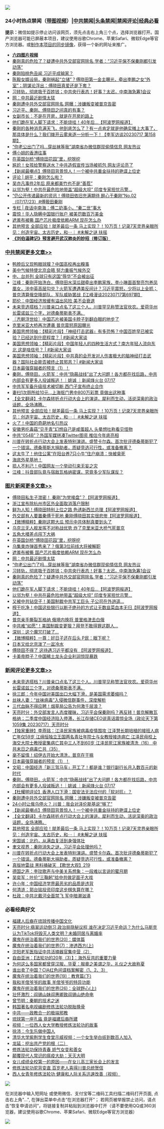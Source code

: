 ![](https://raw.githubusercontent.com/jsvpn/jsproxy/dev/64photo/fqnews-qr.jpg)

<div id="tt">
<h3>24小时热点禁闻（<a href="https://aaa.v2dns.tk/?QAjUl=BgRp5UNKRn&T5Vk=fPVH&Q59Ab=WxGE" target="_blank">带图视频</a>）|<a href="#%E4%B8%AD%E5%85%B1%E7%A6%81%E9%97%BB%E6%9B%B4%E5%A4%9A%E6%96%87%E7%AB%A0">中共禁闻</a>|<a href="#%E5%9B%BE%E7%89%87%E6%96%B0%E9%97%BB%E6%9B%B4%E5%A4%9A%E6%96%87%E7%AB%A0">头条禁闻</a>|<a href="#%E6%96%B0%E9%97%BB%E8%AF%84%E8%AE%BA%E6%9B%B4%E5%A4%9A%E6%96%87%E7%AB%A0">禁闻评论|<a href="#%E5%BF%85%E7%9C%8B%E7%BB%8F%E5%85%B8%E5%A5%BD%E6%96%87">经典必看</a></h3>
<div><b>提示：</b>微信如提示停止访问该网页，须先点击右上角三个点，选择浏览器打开。国产浏览器可能已屏蔽本项目，建议使用谷歌Chrome、苹果Safari、微软Edge等官方浏览器。或<a href="%E5%88%B6%E4%BD%9Cgit%E7%A6%81%E9%97%BB%E9%95%9C%E5%83%8F.md">制作本项目的同步镜像</a>，获得一个新的网址来推广。</div>
<ul>
<li><b><a href="http://d2.v2rss.gq/64.mp4" target="_blank">六四图片视频</a></b></li>
<li><a href="/topimagenews/20230717/1908929.md">秦刚真的危险了？疑遭中共外交部官网除名 学者：“习近平保不保秦刚都引发动荡”</a></li>
<li><a href="/baitai/20230717/1908872.md">秦刚陷桃色丑闻 习近平成输家？</a></li>
<li><a href="/sohnews/20230718/1909103.md">陈毅女婿设局，秦刚祸起“立储”？傅晓田第一金主曝光，牵出李鹏之女“外室”；阴谋论浮出：傅晓田真爱还是下套？</a></li>
<li><a href="/topimagenews/20230717/1908940.md">习转轨，彻底吸干百姓钱；中共央行表态！好事？太迟，中南海急筹1会议</a></li>
<li><a href="/topimagenews/20230718/1909086.md">网：中共最近剧情太猛</a></li>
<li><a href="/comments/20230717/1908974.md">秦刚遭中共外交部官网除名 网曝：涉嫌叛变被普京告密</a></li>
<li><a href="/ccpdope/20230718/1909038.md">习近平、秦刚、傅晓田之间真的有事？</a></li>
<li><a href="/cnnews/20230718/1909088.md">女副市长：不是在开房，就是在开房的路上</a></li>
<li><a href="/topimagenews/20230717/1908878.md">他们跪在军人脚下请求：不能烧哇！40年后...【阿波罗网报道】</a></li>
<li><a href="/sohnews/20230718/1909031.md">秦刚的各种消息满天飞，他到底怎么了？有一点肯定就是他确实摊上大事了，那具体是什么？我们拨开云雾来逐一分析一下！【李军访谈20230717 第158期】</a></li>
<li><a href="/topimagenews/20230717/1908948.md">“你老公出门了吗…穿丝袜等我”湖南省办微信群现偷情信息 网友热议</a></li>
<li><a href="/cnnews/20230718/1909089.md">傅小姐的香港往事</a></li>
<li><a href="/topimagenews/20230718/1909113.md">在英国剑桥“傅晓田花园”里，挖呀挖</a></li>
<li><a href="/baitai/20230717/1908937.md">尴尬！女孩给警察送水？中共造假宣传当场被抓包 网友评论亮了</a></li>
<li><a href="/comments/20230717/1908949.md">【新闻最嘲点】傅晓田背景惊人！一个被中共重金扶持的艳谍上位史</a></li>
<li><a href="/ssgc/20230718/1909057.md">评论 | 胡平：秦刚怎么啦？</a></li>
<li><a href="/yule/20230718/1909077.md">吴亦凡事件2年后 原来都美竹也不是“善茬”</a></li>
<li><a href="/topimagenews/20230717/1908860.md">以邻为壑！中共在最危险地带盖“超级大坝” 印度专家担忧示警…</a></li>
<li><a href="/sohnews/20230718/1909034.md">“仍公开传递最新的资讯！傅晓田依旧充满期待 醉心于秦刚”No.02（07/17/23）#傅筱田秦刚</a></li>
<li><a href="/ssgc/20230718/1909102.md">专栏 | 夜话中南海：傅二奶事小，“秦二世“事大</a></li>
<li><a href="/cnnews/20230718/1909073.md">震惊！华人隐瞒中国银行账户 被美罚数百万美金</a></li>
<li><a href="/topimagenews/20230718/1909087.md">遮羞布被撕 国产芯片极度依赖ARM 现在怎么办</a></li>
<li><a href="/comments/20230717/1908941.md">其他预言 全部应验！就差最后一条 马上实现？！10万页！记录7天灵界亲眼所见：创造宇宙、太古历史，和⋯｜ #未解之谜 扶摇</a></li>
<li><b><a href="/comments/20200207/1272816.md" target="_blank">《刘伯温碑记》预言避开武汉肺炎的妙招（修订版）</a></b></li>
</ul>
</div>

<div class="catlist">
<h3><a href="/cbnews/" target="_blank">中共禁闻</a><span><a href="/cbnews/" target="_blank" rel="nofollow">更多文章>></a></span></h3>
<ul>
<li><a href="/cbnews/20230718/1909260.md" target="_blank">鸭脖后又现鸭眼球膜？中国高校再出糗事</a></li>
<li><a href="/cbnews/20230718/1909241.md" target="_blank">美中气候特使北京会晤 努力重振气候外交</a></li>
<li><a href="/cbnews/20230718/1909224.md" target="_blank">中、台并列 全球只有这国“辱华”不会被出征</a></li>
<li><a href="/cbnews/20230718/1909221.md" target="_blank">江峰：秦刚开始洗白，傅晓田水深瓜甜牵出李鹏家族，李小琳面首黎亮包养凤凰女，涉中英高层勾兑？火箭军遭遇美反间计？习近平震怒，少将以上全抓；普京清算俄空降部队，军队威胁罢战【江峰漫谈20230717第697期】</a></li>
<li><a href="/cbnews/20230718/1909220.md" target="_blank">耶伦：中国经济放缓有溢出风险 美不会衰退</a></li>
<li><a href="/comments/20230718/1909216.md" target="_blank">未来竞选搭档？川普亲口点名了这三个人。川普罕见称赞法官坎农。爱荷华州长雷诺兹三个字，对德桑蒂斯表不满。</a></li>
<li><a href="/cbnews/20230718/1909205.md" target="_blank">〖兲朝浮世绘〗中国芯片被美国卡脖子到翻白眼的地步了</a></li>
<li><a href="/cbnews/20230718/1909155.md" target="_blank">克里米亚大桥再次遭袭 普京震怒原因曝光</a></li>
<li><a href="/cbnews/20230718/1909140.md" target="_blank">美国思想领袖：【精彩片段】「神经打击武器」有多恐怖？中国百姓早已被实验？已经达到什麽程度？ | #新闻大家谈</a></li>
<li><a href="/cbnews/20230718/1909139.md" target="_blank">美国思想领袖：【精彩片段】中国年轻人的四种生活方式？南方年轻人流向东北 这是啥信号？ | #新闻大家谈</a></li>
<li><a href="/cbnews/20230718/1909138.md" target="_blank">美国思想领袖：【精彩片段】中共真的会开发对人伤害极大的脑神经打击武器？国际社会能否被终止其邪恶？| #新闻大家谈</a></li>
<li><a href="/comments/20230718/1909128.md" target="_blank">日本最强穿越者的预言（1）！</a></li>
<li><a href="/comments/20230718/1909118.md" target="_blank">秦刚，傅晓田，火箭军：中共“隐蔽战线”出了大问题！各方都在找后路，中共内部会有更多人投诚叛逃！｜姚诚 ｜新闻烽火台 07/17</a></li>
<li><a href="/cbnews/20230718/1909067.md" target="_blank">中共军军备升级技术被切断 西门子宣布终止合作</a></li>
<li><a href="/cbnews/20230717/1909003.md" target="_blank">妻扫1次厕所给10元…上海抠门男中800万彩票 竟做出这种事</a></li>
<li><a href="/comments/20230717/1908943.md" target="_blank">【全文翻译】卡尔森转折点行动大会上的演讲，犀利而生动，活说深奥的政治话题，全场沸腾。</a></li>
<li><a href="/comments/20230717/1908941.md" target="_blank">其他预言 全部应验！就差最后一条 马上实现？！10万页！记录7天灵界亲眼所见：创造宇宙、太古历史，和⋯｜ #未解之谜 扶摇</a></li>
<li><a href="/cbnews/20230717/1908887.md" target="_blank">火了！中国的奇葩地名引热议</a></li>
<li><a href="/cbnews/20230717/1908883.md" target="_blank">安徽男吃毒菇“见手青”幻想自己是咸蛋超人 头晕想吐称看见怪物</a></li>
<li><a href="/cbnews/20230717/1908879.md" target="_blank">中共“054B”？外国军媒拼凑Twitter图资 推估今年底亮相</a></li>
<li><a href="/comments/20230717/1908796.md" target="_blank">川普在转折点行动大会上发表特别演讲。盛赞卡尔森。首次批评德桑蒂斯犯了一个错误。德桑蒂斯大捐助者，质疑竞选可行性，或准备撤离？</a></li>
<li><a href="/cbnews/20230717/1908793.md" target="_blank">这太牛了！他住公寓“在阳台养7只小牛”住户崩溃：快被臭死</a></li>
<li><a href="/comments/20230717/1908773.md" target="_blank">海底外星基地！</a></li>
<li><a href="/cbnews/20230717/1908760.md" target="_blank">损人不利己！中国网友一个举动引来无妄之灾</a></li>
<li><a href="/cbnews/20230717/1908757.md" target="_blank">江峰：抖音部队竟与宿敌瓦格纳密谋，究竟多少军队谋反？</a></li>

</ul>
</div>
<div class="catlist">
<h3><a href="/topimagenews/" target="_blank">图片新闻</a><span><a href="/topimagenews/" target="_blank" rel="nofollow">更多文章>></a></span></h3>
<ul>
<li><a href="/topimagenews/20230718/1909252.md" target="_blank">傅晓田私生子泄密！ 秦刚“为党接盘”？【阿波罗网报道】</a></li>
<li><a href="/topimagenews/20230718/1909251.md" target="_blank">浙江宣布除杭州市区外全面取消落户限制</a></li>
<li><a href="/topimagenews/20230718/1909250.md" target="_blank">鲜为人知！傅晓田特别上位之路 色诱新西兰总理【阿波罗网报道】</a></li>
<li><a href="/topimagenews/20230718/1909240.md" target="_blank">外交部有人要置秦傅于死地 秦刚傅晓田其实很悲惨【阿波罗网报道】</a></li>
<li><a href="/topimagenews/20230718/1909211.md" target="_blank">【微博精粹】秦刚这颗大瓜 预示中共体制真要到头了</a></li>
<li><a href="/topimagenews/20230718/1909193.md" target="_blank">乌克兰无人舰发挥不对称战优势 炸了克里米亚大桥气死普京</a></li>
<li><a href="/topimagenews/20230718/1909176.md" target="_blank">五角大楼差点闯下大祸</a></li>
<li><a href="/topimagenews/20230718/1909113.md" target="_blank">在英国剑桥“傅晓田花园”里，挖呀挖</a></li>
<li><a href="/topimagenews/20230718/1909112.md" target="_blank">乌集束炸弹首秀来了？俄第3位前线大将被解职</a></li>
<li><a href="/topimagenews/20230718/1909087.md" target="_blank">遮羞布被撕 国产芯片极度依赖ARM 现在怎么办</a></li>
<li><a href="/topimagenews/20230718/1909086.md" target="_blank">网：中共最近剧情太猛</a></li>
<li><a href="/topimagenews/20230717/1908948.md" target="_blank">“你老公出门了吗…穿丝袜等我”湖南省办微信群现偷情信息 网友热议</a></li>
<li><a href="/topimagenews/20230717/1908940.md" target="_blank">习转轨，彻底吸干百姓钱；中共央行表态！好事？太迟，中南海急筹1会议</a></li>
<li><a href="/topimagenews/20230717/1908929.md" target="_blank">秦刚真的危险了？疑遭中共外交部官网除名 学者：“习近平保不保秦刚都引发动荡”</a></li>
<li><a href="/topimagenews/20230717/1908878.md" target="_blank">他们跪在军人脚下请求：不能烧哇！40年后&#8230;【阿波罗网报道】</a></li>
<li><a href="/topimagenews/20230717/1908860.md" target="_blank">以邻为壑！中共在最危险地带盖“超级大坝” 印度专家担忧示警…</a></li>
<li><a href="/topimagenews/20230717/1908857.md" target="_blank">又被中共钻空子！美国制裁中共军工巨头 子公司在外逍遥…</a></li>
<li><a href="/topimagenews/20230717/1908851.md" target="_blank">榨干吃净！中国这些银行以断子绝孙的方式让无数韭菜血本无归【阿波罗网报道】</a></li>
<li><a href="/topimagenews/20230717/1908834.md" target="_blank">普京亲手撕裂瓦格纳 俄境内换将 普里格津去白俄</a></li>
<li><a href="/topimagenews/20230717/1908823.md" target="_blank">中共难“如愿”！美国制裁变更狠？拜登不敢得罪这群人…</a></li>
<li><a href="/topimagenews/20230717/1908807.md" target="_blank">深圳：这个魔咒打破了…</a></li>
<li><a href="/topimagenews/20230717/1908806.md" target="_blank">【微博精粹】一尊：好日子还在后头 P民：眼下呢？</a></li>
<li><a href="/topimagenews/20230717/1908805.md" target="_blank">日本又给北京泼了一盆冷水</a></li>
<li><a href="/topimagenews/20230717/1908792.md" target="_blank">傅晓田不得了 这待遇习近平都没有 【阿波罗网报道】</a></li>
<li><a href="/topimagenews/20230717/1908759.md" target="_blank">卡美帝脖子？中国稀土龙头企业利润惊现暴跌</a></li>

</ul>
</div>
<div class="catlist">
<h3><a href="/comments/" target="_blank">新闻评论</a><span><a href="/comments/" target="_blank" rel="nofollow">更多文章>></a></span></h3>
<ul>
<li><a href="/comments/20230718/1909216.md" target="_blank">未来竞选搭档？川普亲口点名了这三个人。川普罕见称赞法官坎农。爱荷华州长雷诺兹三个字，对德桑蒂斯表不满。</a></li>
<li><a href="/comments/20230718/1909184.md" target="_blank">徐三郎：今年中国对美国出口大幅下滑，是美国需求萎缩吗？</a></li>
<li><a href="/comments/20230718/1909183.md" target="_blank">丝袜人妻：“丝袜病毒”入侵微信群事件，深度解析</a></li>
<li><a href="/comments/20230718/1909182.md" target="_blank">三代血脉不得应聘！烟草局公告为何激千层浪？</a></li>
<li><a href="/comments/20230718/1909175.md" target="_blank">天亮时分：外交部发言人态度暧昧，习近平会保秦刚吗？再反转！普京解散瓦格纳；二季度中国经济陷入停滞，长江存储CEO说真话震惊全场（政论天下第1059集 20230717）天亮时分</a></li>
<li><a href="/comments/20230718/1909173.md" target="_blank">【独家重磅】李燕铭：江泽民家族被病毒疫情围攻 江泽慧长期培植的接班人病亡年仅59岁 江绵恒独立王国两名青壮年院士与女教授接连病亡 江泽民母校上海交大院士教授密集病亡其中三人不到60岁 江泽民死江家族被清洗（16） 中共末日之病毒亡共（35）</a></li>
<li><a href="/comments/20230718/1909129.md" target="_blank">毫不留情！绍伊古开始大清洗，普京在干嘛</a></li>
<li><a href="/comments/20230718/1909128.md" target="_blank">日本最强穿越者的预言（1）！</a></li>
<li><a href="/comments/20230718/1909127.md" target="_blank">文昭：中国经济「新三驾马车」开工了！都是谁？银行副行长月入数百元的新时代</a></li>
<li><a href="/comments/20230718/1909118.md" target="_blank">秦刚，傅晓田，火箭军：中共“隐蔽战线”出了大问题！各方都在找后路，中共内部会有更多人投诚叛逃！｜姚诚 ｜新闻烽火台 07/17</a></li>
<li><a href="/comments/20230718/1909032.md" target="_blank">【杜耀明评论】香港人口下滑：国安法无法应付的「软对抗」？</a></li>
<li><a href="/comments/20230717/1908974.md" target="_blank">秦刚遭中共外交部官网除名 网曝：涉嫌叛变被普京告密</a></li>
<li><a href="/comments/20230717/1908973.md" target="_blank">24小时让俄乌停火？ 川普：我会对泽伦斯基说“够了”</a></li>
<li><a href="/comments/20230717/1908949.md" target="_blank">【新闻最嘲点】傅晓田背景惊人！一个被中共重金扶持的艳谍上位史</a></li>
<li><a href="/comments/20230717/1908943.md" target="_blank">【全文翻译】卡尔森转折点行动大会上的演讲，犀利而生动，活说深奥的政治话题，全场沸腾。</a></li>
<li><a href="/comments/20230717/1908941.md" target="_blank">其他预言 全部应验！就差最后一条 马上实现？！10万页！记录7天灵界亲眼所见：创造宇宙、太古历史，和⋯｜ #未解之谜 扶摇</a></li>
<li><a href="/comments/20230717/1908921.md" target="_blank">宋国诚：北约，从满血复活到身强体壮</a></li>
<li><a href="/comments/20230717/1908880.md" target="_blank">聿文视界：秦刚消失之谜，习近平会处理他吗？</a></li>
<li><a href="/comments/20230717/1908796.md" target="_blank">川普在转折点行动大会上发表特别演讲。盛赞卡尔森。首次批评德桑蒂斯犯了一个错误。德桑蒂斯大捐助者，质疑竞选可行性，或准备撤离？</a></li>
<li><a href="/comments/20230717/1908794.md" target="_blank">真版地雷战 黑料捅破天 【欺世大观】219</a></li>
<li><a href="/comments/20230717/1908780.md" target="_blank">德国之声：李玟歌声与中美关系想象：一段难以言说的蜜月期</a></li>
<li><a href="/comments/20230717/1908779.md" target="_blank">吴奕军：叶伦“三鞠躬”给中共做足面子大戏</a></li>
<li><a href="/comments/20230717/1908778.md" target="_blank">许小年：中国经济学界最恶劣的品质是违背</a></li>
<li><a href="/comments/20230717/1908777.md" target="_blank">何清涟：郭台铭投资印度这步棋失算在哪？</a></li>
<li><a href="/comments/20230717/1908776.md" target="_blank">杜政：中共北戴河全面禁飞 军中暗潮汹涌</a></li>

</ul>
</div>

<div class="catlist">
<h3>必看经典好文</h3>
<ul>
<li><a href="/bannedvideo/20220509/1730156.md" target="_blank">福建人后裔在琉球传播中国文化</a></li>
<li><a href="/cbnews/20220620/1747851.md" target="_blank">天亮时分:翡翠运动倒习,政治局隐秘议程,谁在决定习近平命运？为什么马斯克认为TikTok将毁灭人类文明？未婚同居与离婚率</a></li>
<li><a href="/comments/20180725/976787.md" target="_blank">魔鬼在统治着我们的世界(20)：媒体篇</a></li>
<li><a href="/topimagenews/20180527/948369.md" target="_blank">魔鬼在统治着我们的世界(7)：渗透西方(上)</a></li>
<li><a href="/comments/20221222/1826761.md" target="_blank">沈阳老军医指证中共活摘器官集中营（2）</a></li>
<li><a href="/comments/20190806/1168435.md" target="_blank">自由亚洲：【法轮功的20年（3）】：海外反共的重要力量</a></li>
<li><a href="/comments/20220726/1762946.md" target="_blank">为何这么多国家都曾穿汉服，华夏：服章之美谓之华，礼仪之大故称夏</a></li>
<li><a href="/comments/20230715/1908335.md" target="_blank">谁出卖了中国？CIA红色间谍档案解密（1、2、3）</a></li>
<li><a href="/comments/20180716/972458.md" target="_blank">魔鬼在统治着我们的世界(19)：教育篇(下)</a></li>
<li><a href="/tculture/20200917/1398046.md" target="_blank">我和羊倌爷爷的故事 羊倌爷爷的特异功能</a></li>
<li><a href="/comments/20181210/1044798.md" target="_blank">魔鬼在统治着我们的世界(26)：全球野心(上)</a></li>
<li><a href="/cbnews/20200727/1366904.md" target="_blank">壮怀激烈：阎锡山妹阎惠卿致阎锡山绝命电</a></li>
<li><a href="/comments/20230528/1889935.md" target="_blank">曾节明：秦朝的技术之迷</a></li>
<li><a href="/comments/20210805/1600200.md" target="_blank">韩国著名电视编剧修炼法轮功脱胎换骨</a></li>
<li><a href="/comments/20220331/1712636.md" target="_blank">中共——政教合一的极端邪教</a></li>
<li><a href="/bannedvideo/20220418/1720873.md" target="_blank">琉球第一座孔庙 竟是福建后裔所建</a></li>
<li><a href="/comments/20220529/1739017.md" target="_blank">视频：一位西人女大学教授修炼法轮功的故事</a></li>
<li><a href="/renquan/minyun/20200819/1391988.md" target="_blank">徐沛：今生乐做中国人</a></li>
<li><a href="/comments/20221213/1822868.md" target="_blank">清华大学紫荆学生食堂示威视频：一个女生举白纸到数百人加入</a></li>
<li><a href="/comments/20200928/1404653.md" target="_blank">龙延：挖出共产党的根（二）</a></li>
<li><a href="/cbnews/20210720/1590052.md" target="_blank">修炼法轮功保持青春 娇气女变和善女</a></li>
<li><a href="/comments/20200619/783185.md" target="_blank">颠覆现代人常识的瘟疫大劫：天灭大明</a></li>
<li><a href="/comments/20210801/1597741.md" target="_blank">女儿成绩全校第一的原因——在女儿高三家长会上的发言</a></li>
<li><a href="/comments/20210720/1502969.md" target="_blank">修炼法轮功驼背变直 百岁老人喜得川普总统贺信</a></li>
<li><a href="/comments/20220520/1735217.md" target="_blank">西人女青年修炼法轮功 健康和人际关系迅速改善（视频）</a></li>

</ul>
</div>

![](https://raw.githubusercontent.com/jsvpn/jsproxy/dev/64photo/fqnews-qr.jpg)

在浏览器中输入短网址 或使用微信、支付宝等二维码工具扫描二维码打开页面, 点击右上角"...", 在弹出菜单中点击“在浏览器打开”； 若网页被举报禁止访问，请点击“恢复申请访问”，将链接复制并粘贴到浏览器中打开（请不要使用QQ或360浏览器，建议使用谷歌Chrome、苹果Safari、微软Edge等官方浏览器）

![](https://raw.githubusercontent.com/jsvpn/jsproxy/dev/64photo/wx.jpg)